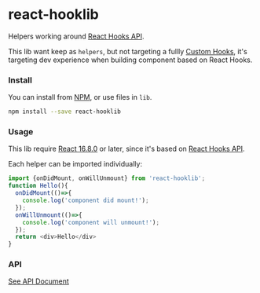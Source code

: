 # react-hooklib

Helpers working around [React Hooks API](https://reactjs.org/docs/hooks-reference.html).

This lib want keep as `helpers`, but not targeting a fullly [Custom Hooks](https://reactjs.org/docs/hooks-custom.html), it's targeting dev experience when building component based on React Hooks.

### Install

You can install from [NPM](https://www.npmjs.com/package/react-hooklib), or use files in `lib`.

```sh
npm install --save react-hooklib
```

### Usage

This lib require [React 16.8.0](https://reactjs.org/blog/2019/02/06/react-v16.8.0.html) or later, since it's based on [React Hooks API](https://reactjs.org/docs/hooks-reference.html).

Each helper can be imported individually:

```js
import {onDidMount, onWillUnmount} from 'react-hooklib';
function Hello(){
  onDidMount(()=>{
    console.log('component did mount!');
  });
  onWillUnmount(()=>{
    console.log('component will unmount!');
  });
  return <div>Hello</div>
}
```

### API

[See API Document](https://github.com/futurist/react-hooklib/blob/master/DOCUMENTATION.md)

